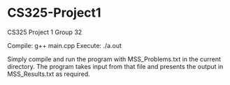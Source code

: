 # CS325-Project1
CS325 Project 1
Group 32

Compile: g++ main.cpp
Execute: ./a.out 

Simply compile and run the program with MSS_Problems.txt in the current directory. The program takes input from that file and presents the output in MSS_Results.txt as required. 
